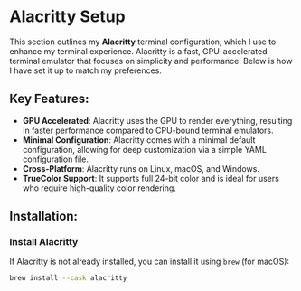 # Alacritty Setup

This section outlines my **Alacritty** terminal configuration, which I use to enhance my terminal experience. Alacritty is a fast, GPU-accelerated terminal emulator that focuses on simplicity and performance. Below is how I have set it up to match my preferences.

## Key Features:

- **GPU Accelerated**: Alacritty uses the GPU to render everything, resulting in faster performance compared to CPU-bound terminal emulators.
- **Minimal Configuration**: Alacritty comes with a minimal default configuration, allowing for deep customization via a simple YAML configuration file.
- **Cross-Platform**: Alacritty runs on Linux, macOS, and Windows.
- **TrueColor Support**: It supports full 24-bit color and is ideal for users who require high-quality color rendering.
  
## Installation:

### Install Alacritty

If Alacritty is not already installed, you can install it using `brew` (for macOS):

```bash
brew install --cask alacritty
